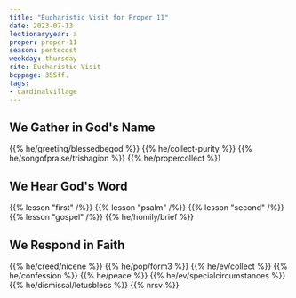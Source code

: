 ```yaml
---
title: "Eucharistic Visit for Proper 11"
date: 2023-07-13
lectionaryyear: a
proper: proper-11
season: pentecost
weekday: thursday
rite: Eucharistic Visit
bcppage: 355ff.
tags:
- cardinalvillage
---
```

## We Gather in God's Name
{{% he/greeting/blessedbegod %}}
{{% he/collect-purity %}}
{{% he/songofpraise/trishagion %}}
{{% he/propercollect %}}
## We Hear God's Word
{{% lesson "first" /%}}
{{% lesson "psalm" /%}}
{{% lesson "second" /%}}
{{% lesson "gospel" /%}}
{{% he/homily/brief %}}
## We Respond in Faith
{{% he/creed/nicene %}}
{{% he/pop/form3 %}}
{{% he/ev/collect %}}
{{% he/confession %}}
{{% he/peace %}}
{{% he/ev/specialcircumstances %}}
{{% he/dismissal/letusbless %}}
{{% nrsv %}}

